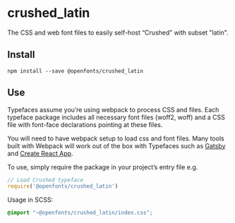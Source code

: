 
# crushed_latin

The CSS and web font files to easily self-host “Crushed” with subset "latin".

## Install

`npm install --save @openfonts/crushed_latin`

## Use

Typefaces assume you’re using webpack to process CSS and files. Each typeface
package includes all necessary font files (woff2, woff) and a CSS file with
font-face declarations pointing at these files.

You will need to have webpack setup to load css and font files. Many tools built
with Webpack will work out of the box with Typefaces such as [Gatsby](https://github.com/gatsbyjs/gatsby)
and [Create React App](https://github.com/facebookincubator/create-react-app).

To use, simply require the package in your project’s entry file e.g.

```javascript
// Load Crushed typeface
require('@openfonts/crushed_latin')
```

Usage in SCSS:
```scss
@import "~@openfonts/crushed_latin/index.css";
```
